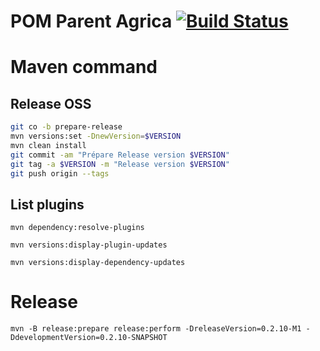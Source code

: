 POM Parent Agrica  [![Build Status](https://travis-ci.com/agrica/ppa.svg?branch=master)](https://travis-ci.com/agrica/ppa)
========

# Maven command
## Release OSS
```bash
git co -b prepare-release
mvn versions:set -DnewVersion=$VERSION
mvn clean install
git commit -am "Prépare Release version $VERSION"
git tag -a $VERSION -m "Release version $VERSION"
git push origin --tags
```

## List plugins
```
mvn dependency:resolve-plugins
```

```
mvn versions:display-plugin-updates
```

```
mvn versions:display-dependency-updates
```


# Release
```
mvn -B release:prepare release:perform -DreleaseVersion=0.2.10-M1 -DdevelopmentVersion=0.2.10-SNAPSHOT
```
